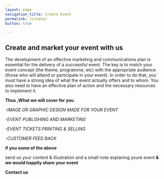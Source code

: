 ```yaml
---
layout: page
navigation_title: Create Event
permalink: /create/
button: true

---
```


<h2>Create and market your event with us</h2>




The development of an effective marketing and communications plan is essential for the delivery of a successful event. The key is to match your event concept (the theme, programme, etc) with the appropriate audience (those who will attend or participate in your event). In order to do that, you must have a strong idea of what the event actually offers and to whom. You also need to have an effective plan of action and the necessary resources to implement it.

<strong>Thus ,What we will cover for you </strong>

*-IMAGE OR GRAPHIC DESIGN MADE FOR YOUR EVENT*

*-EVENT PUBLISHING AND MARKETING*

*-EVENT TICKETS PRINTING & SELLING*

*-CUSTOMER FEED BACK*
 
<strong>if you some of the above</strong>

send us your content & illustration  and a small note explaning youre event<strong> & we would happily share your event</strong>




<strong>Contact us</strong>
